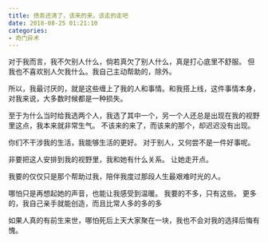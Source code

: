 ```yaml
---
title: 债务还清了，该来的来，该走的走吧
date: 2018-08-25 01:21:10
categories:
- 奇门异术
---
```


对于我而言，我不欠别人什么，倘若真欠了别人什么，真是打心底里不舒服。
但我也不喜欢别人欠我什么。我自己主动帮助的，除外。

所以，我最讨厌的，就是这些缠上了我的人和事情。和我搭上线，这件事情本身，对我来说，大多数时候都是一种损失。

至于为什么当时给我选两个人，我选了其中一个，另一个人还总是出现在我的视野里这点，我本来就非常生气。
不该来的来了，而该来的那个，却迟迟没有出现。

你们不干涉我的生活，我能够生活的更好。
对于别人，又何尝不是一件好事呢。

非要把这人安排到我的视野里，我和她有什么关系。
让她走开点。

我要的仅仅只是那个帮助过我，陪伴我度过那段人生最艰难时光的人。

哪怕只是再想起她的声音，也能让我感受到温暖。
我要的不多，只有这些。
更多的，我自己亲手就能创造，而且比常人多的多的多

如果人真的有前生来世，哪怕死后上天大家聚在一块，我也不会对我的选择后悔有愧。

